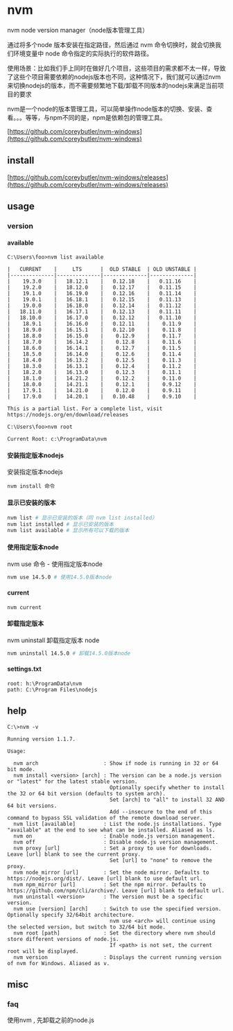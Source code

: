 # nvm

nvm node version manager（node版本管理工具）

通过将多个node 版本安装在指定路径，然后通过 nvm 命令切换时，就会切换我们环境变量中 node 命令指定的实际执行的软件路径。

使用场景：比如我们手上同时在做好几个项目，这些项目的需求都不太一样，导致了这些个项目需要依赖的nodejs版本也不同，这种情况下，我们就可以通过nvm来切换nodejs的版本，而不需要频繁地下载/卸载不同版本的nodejs来满足当前项目的要求

nvm是一个node的版本管理工具，可以简单操作node版本的切换、安装、查看。。。等等，与npm不同的是，npm是依赖包的管理工具。


[https://github.com/coreybutler/nvm-windows](https://github.com/coreybutler/nvm-windows)
## install

[https://github.com/coreybutler/nvm-windows/releases](https://github.com/coreybutler/nvm-windows/releases)
## usage
### version

#### available

```
C:\Users\foo>nvm list available

|   CURRENT    |     LTS      |  OLD STABLE  | OLD UNSTABLE |
|--------------|--------------|--------------|--------------|
|    19.3.0    |   18.12.1    |   0.12.18    |   0.11.16    |
|    19.2.0    |   18.12.0    |   0.12.17    |   0.11.15    |
|    19.1.0    |   16.19.0    |   0.12.16    |   0.11.14    |
|    19.0.1    |   16.18.1    |   0.12.15    |   0.11.13    |
|    19.0.0    |   16.18.0    |   0.12.14    |   0.11.12    |
|   18.11.0    |   16.17.1    |   0.12.13    |   0.11.11    |
|   18.10.0    |   16.17.0    |   0.12.12    |   0.11.10    |
|    18.9.1    |   16.16.0    |   0.12.11    |    0.11.9    |
|    18.9.0    |   16.15.1    |   0.12.10    |    0.11.8    |
|    18.8.0    |   16.15.0    |    0.12.9    |    0.11.7    |
|    18.7.0    |   16.14.2    |    0.12.8    |    0.11.6    |
|    18.6.0    |   16.14.1    |    0.12.7    |    0.11.5    |
|    18.5.0    |   16.14.0    |    0.12.6    |    0.11.4    |
|    18.4.0    |   16.13.2    |    0.12.5    |    0.11.3    |
|    18.3.0    |   16.13.1    |    0.12.4    |    0.11.2    |
|    18.2.0    |   16.13.0    |    0.12.3    |    0.11.1    |
|    18.1.0    |   14.21.2    |    0.12.2    |    0.11.0    |
|    18.0.0    |   14.21.1    |    0.12.1    |    0.9.12    |
|    17.9.1    |   14.21.0    |    0.12.0    |    0.9.11    |
|    17.9.0    |   14.20.1    |   0.10.48    |    0.9.10    |

This is a partial list. For a complete list, visit https://nodejs.org/en/download/releases

```

```
C:\Users\foo>nvm root

Current Root: c:\ProgramData\nvm
```

#### 安装指定版本nodejs
安装指定版本nodejs
```
nvm install 命令
```
#### 显示已安装的版本
``` bash
nvm list # 显示已安装的版本（同 nvm list installed）
nvm list installed # 显示已安装的版本
nvm list available # 显示所有可以下载的版本
```

#### 使用指定版本node
nvm use 命令 - 使用指定版本node
``` bash
nvm use 14.5.0 # 使用14.5.0版本node
```
#### current

```
nvm current
```
#### 卸载指定版本
nvm uninstall 卸载指定版本 node
``` bash
nvm uninstall 14.5.0 # 卸载14.5.0版本node
```

#### settings.txt

```
root: h:\ProgramData\nvm
path: C:\Program Files\nodejs
```

## help
```
C:\>nvm -v

Running version 1.1.7.

Usage:

  nvm arch                     : Show if node is running in 32 or 64 bit mode.
  nvm install <version> [arch] : The version can be a node.js version or "latest" for the latest stable version.
                                 Optionally specify whether to install the 32 or 64 bit version (defaults to system arch).
                                 Set [arch] to "all" to install 32 AND 64 bit versions.
                                 Add --insecure to the end of this command to bypass SSL validation of the remote download server.
  nvm list [available]         : List the node.js installations. Type "available" at the end to see what can be installed. Aliased as ls.
  nvm on                       : Enable node.js version management.
  nvm off                      : Disable node.js version management.
  nvm proxy [url]              : Set a proxy to use for downloads. Leave [url] blank to see the current proxy.
                                 Set [url] to "none" to remove the proxy.
  nvm node_mirror [url]        : Set the node mirror. Defaults to https://nodejs.org/dist/. Leave [url] blank to use default url.
  nvm npm_mirror [url]         : Set the npm mirror. Defaults to https://github.com/npm/cli/archive/. Leave [url] blank to default url.
  nvm uninstall <version>      : The version must be a specific version.
  nvm use [version] [arch]     : Switch to use the specified version. Optionally specify 32/64bit architecture.
                                 nvm use <arch> will continue using the selected version, but switch to 32/64 bit mode.
  nvm root [path]              : Set the directory where nvm should store different versions of node.js.
                                 If <path> is not set, the current root will be displayed.
  nvm version                  : Displays the current running version of nvm for Windows. Aliased as v.
```

## misc

### faq

使用nvm , 先卸载之前的node.js